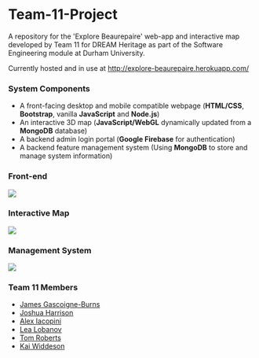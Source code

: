 # Team-11-Project
A repository for the 'Explore Beaurepaire' web-app and interactive map developed by Team 11 for DREAM Heritage as part of the Software Engineering module at Durham University.

Currently hosted and in use at http://explore-beaurepaire.herokuapp.com/

### System Components
- A front-facing desktop and mobile compatible webpage (**HTML/CSS**, **Bootstrap**, vanilla **JavaScript** and **Node.js**)
- An interactive 3D map (**JavaScript/WebGL** dynamically updated from a **MongoDB** database)
- A backend admin login portal (**Google Firebase** for authentication)
- A backend feature management system (Using **MongoDB** to store and manage system information)

### Front-end
![](front-end-demo.gif)

### Interactive Map
![](interactive-map-demo.gif)

### Management System
![](management-system-demo.gif)

### Team 11 Members
- [James Gascoigne-Burns](https://github.com/Dervillay)
- [Joshua Harrison](https://github.com/TheFullTru7h)
- [Alex Iacopini](https://github.com/AlexIacopini)
- [Lea Lobanov](https://github.com/lealobanov)
- [Tom Roberts](https://github.com/ksqk34)
- [Kai Widdeson](https://github.com/Kwiddy)
